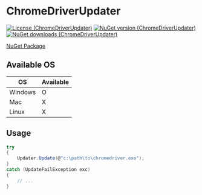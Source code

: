 # ChromeDriverUpdater

[![License (ChromeDriverUpdater)](https://img.shields.io/github/license/Hyo-Seong/chromedriverupdater?style=flat-square)](https://github.com/Hyo-Seong/ChromeDriverUpdater/blob/main/LICENSE.md)
[![NuGet version (ChromeDriverUpdater)](https://img.shields.io/nuget/v/ChromeDriverUpdater.svg?style=flat-square)](https://www.nuget.org/packages/ChromeDriverUpdater/)
[![NuGet downloads (ChromeDriverUpdater)](https://img.shields.io/nuget/dt/ChromeDriverUpdater.svg?style=flat-square)](https://www.nuget.org/packages/ChromeDriverUpdater/)

[NuGet Package](https://www.nuget.org/packages/ChromeDriverUpdater)

## Available OS
OS | Available
----|----
Windows | O
Mac|X
Linux|X

## Usage

```csharp
try
{
    Updater.Update(@"c:\path\to\chromedriver.exe");
}
catch (UpdateFailException exc)
{
    // ...
}
